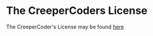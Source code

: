 The CreeperCoders License
=======

The CreeperCoder's License may be found [here](https://github.com/CreeperCoders/License/blob/master/License.md)

